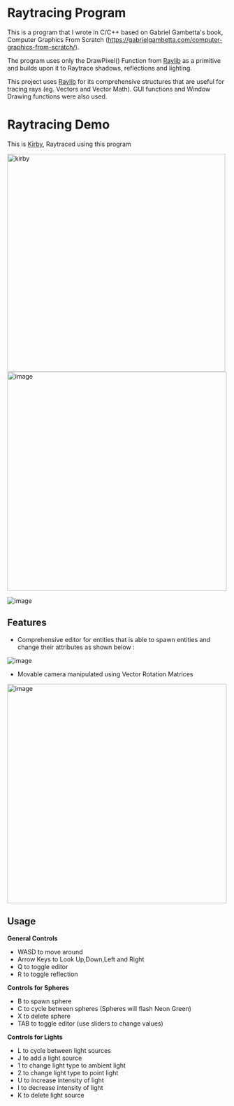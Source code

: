 # Raytracing Program

This is a program that I wrote in C/C++ based on Gabriel Gambetta's book, Computer Graphics From Scratch (https://gabrielgambetta.com/computer-graphics-from-scratch/).

The program uses only the DrawPixel() Function from [Raylib](https://www.raylib.com/index.html) as a primitive and builds upon it to Raytrace shadows, reflections and lighting.

This project uses [Raylib](https://www.raylib.com/index.html) for its comprehensive structures that are useful for tracing rays (eg. Vectors and Vector Math). GUI functions and Window Drawing functions were also used.

# Raytracing Demo

This is [Kirby](https://kirby.nintendo.com/), Raytraced using this program 

<img width="499" alt="kirby" src="https://github.com/Ryanguy253/Computer-Graphics-Program-from-scratch/assets/131997167/b75b5b2a-e926-4cf8-9c9d-9068dcc367c9">

<img width="502" alt="image" src="https://github.com/Ryanguy253/Computer-Graphics-Program-from-scratch/assets/131997167/46c3e360-e219-4705-95cb-58eaabd8bf8c">

![image](https://github.com/Ryanguy253/Computer-Graphics-Program-from-scratch/assets/131997167/23d1db88-e69f-49aa-8c41-86d104bb952a)

## Features

- Comprehensive editor for entities that is able to spawn entities and change their attributes as shown below : 

![image](https://github.com/Ryanguy253/Computer-Graphics-Program-from-scratch/assets/131997167/55c041ba-81f6-4d4c-a36b-aff958d02e58)

- Movable camera manipulated using Vector Rotation Matrices

<img width="502" alt="image" src="https://github.com/Ryanguy253/Computer-Graphics-Program-from-scratch/assets/131997167/8ae42fe6-1b30-4b7b-9980-8f2d15794c76">

## Usage
**General Controls**
- WASD to move around
- Arrow Keys to Look Up,Down,Left and Right
- Q to toggle editor
- R to toggle reflection
  
**Controls for Spheres**
- B to spawn sphere
- C to cycle between spheres (Spheres will flash Neon Green)
- X to delete sphere
- TAB to toggle editor (use sliders to change values)
  
**Controls for Lights**
- L to cycle between light sources
- J to add a light source
- 1 to change light type to ambient light
- 2 to change light type to point light
- U to increase intensity of light
- I to decrease intensity of light
- K to delete light source

<add Raytracing Process>
<add installation section>
